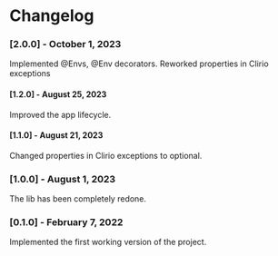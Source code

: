 # Changelog

### [2.0.0] - October 1, 2023

Implemented @Envs, @Env decorators.
Reworked properties in Clirio exceptions

#### [1.2.0] - August 25, 2023

Improved the app lifecycle.

#### [1.1.0] - August 21, 2023

Changed properties in Clirio exceptions to optional.

### [1.0.0] - August 1, 2023

The lib has been completely redone.

### [0.1.0] - February 7, 2022

Implemented the first working version of the project.
